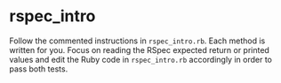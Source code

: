 # rspec_intro
Follow the commented instructions in `rspec_intro.rb`. Each method is written for you. Focus on reading the RSpec expected return or printed values and edit the Ruby code in `rspec_intro.rb` accordingly in order to pass both tests.